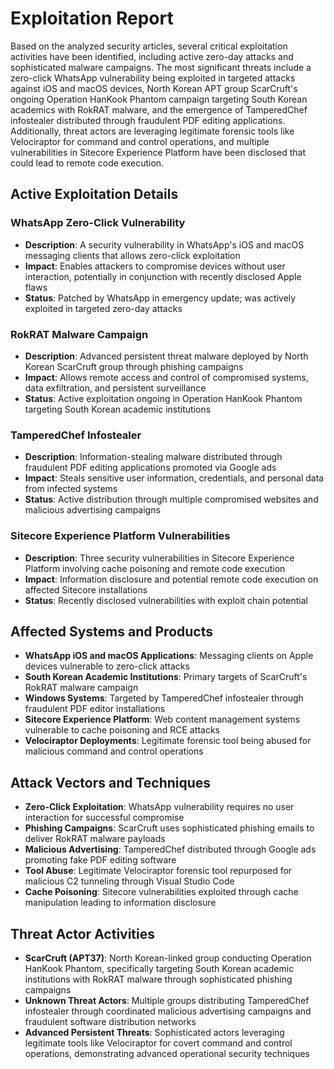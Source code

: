 # Exploitation Report

Based on the analyzed security articles, several critical exploitation activities have been identified, including active zero-day attacks and sophisticated malware campaigns. The most significant threats include a zero-click WhatsApp vulnerability being exploited in targeted attacks against iOS and macOS devices, North Korean APT group ScarCruft's ongoing Operation HanKook Phantom campaign targeting South Korean academics with RokRAT malware, and the emergence of TamperedChef infostealer distributed through fraudulent PDF editing applications. Additionally, threat actors are leveraging legitimate forensic tools like Velociraptor for command and control operations, and multiple vulnerabilities in Sitecore Experience Platform have been disclosed that could lead to remote code execution.

## Active Exploitation Details

### WhatsApp Zero-Click Vulnerability
- **Description**: A security vulnerability in WhatsApp's iOS and macOS messaging clients that allows zero-click exploitation
- **Impact**: Enables attackers to compromise devices without user interaction, potentially in conjunction with recently disclosed Apple flaws
- **Status**: Patched by WhatsApp in emergency update; was actively exploited in targeted zero-day attacks

### RokRAT Malware Campaign
- **Description**: Advanced persistent threat malware deployed by North Korean ScarCruft group through phishing campaigns
- **Impact**: Allows remote access and control of compromised systems, data exfiltration, and persistent surveillance
- **Status**: Active exploitation ongoing in Operation HanKook Phantom targeting South Korean academic institutions

### TamperedChef Infostealer
- **Description**: Information-stealing malware distributed through fraudulent PDF editing applications promoted via Google ads
- **Impact**: Steals sensitive user information, credentials, and personal data from infected systems
- **Status**: Active distribution through multiple compromised websites and malicious advertising campaigns

### Sitecore Experience Platform Vulnerabilities
- **Description**: Three security vulnerabilities in Sitecore Experience Platform involving cache poisoning and remote code execution
- **Impact**: Information disclosure and potential remote code execution on affected Sitecore installations
- **Status**: Recently disclosed vulnerabilities with exploit chain potential

## Affected Systems and Products

- **WhatsApp iOS and macOS Applications**: Messaging clients on Apple devices vulnerable to zero-click attacks
- **South Korean Academic Institutions**: Primary targets of ScarCruft's RokRAT malware campaign
- **Windows Systems**: Targeted by TamperedChef infostealer through fraudulent PDF editor installations
- **Sitecore Experience Platform**: Web content management systems vulnerable to cache poisoning and RCE attacks
- **Velociraptor Deployments**: Legitimate forensic tool being abused for malicious command and control operations

## Attack Vectors and Techniques

- **Zero-Click Exploitation**: WhatsApp vulnerability requires no user interaction for successful compromise
- **Phishing Campaigns**: ScarCruft uses sophisticated phishing emails to deliver RokRAT malware payloads
- **Malicious Advertising**: TamperedChef distributed through Google ads promoting fake PDF editing software
- **Tool Abuse**: Legitimate Velociraptor forensic tool repurposed for malicious C2 tunneling through Visual Studio Code
- **Cache Poisoning**: Sitecore vulnerabilities exploited through cache manipulation leading to information disclosure

## Threat Actor Activities

- **ScarCruft (APT37)**: North Korean-linked group conducting Operation HanKook Phantom, specifically targeting South Korean academic institutions with RokRAT malware through sophisticated phishing campaigns
- **Unknown Threat Actors**: Multiple groups distributing TamperedChef infostealer through coordinated malicious advertising campaigns and fraudulent software distribution networks
- **Advanced Persistent Threats**: Sophisticated actors leveraging legitimate tools like Velociraptor for covert command and control operations, demonstrating advanced operational security techniques